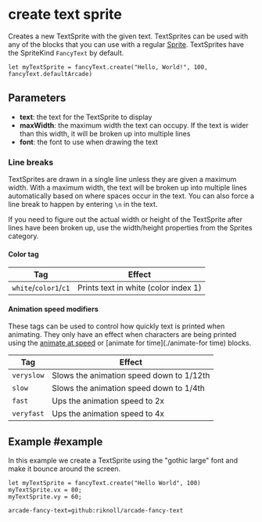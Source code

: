 # create text sprite

Creates a new TextSprite with the given text. TextSprites can be used with any of the blocks that you can use with a regular [Sprite](/types/sprite). TextSprites have the SpriteKind `FancyText` by default.

```sig
let myTextSprite = fancyText.create("Hello, World!", 100, fancyText.defaultArcade)
```

## Parameters

* **text**: the text for the TextSprite to display
* **maxWidth**: the maximum width the text can occupy. If the text is wider than this width, it will be broken up into multiple lines
* **font**: the font to use when drawing the text

### Line breaks

TextSprites are drawn in a single line unless they are given a maximum width. With a maximum width, the text will be broken up into multiple lines automatically based on where spaces occur in the text. You can also force a line break to happen by entering `\n` in the text.

If you need to figure out the actual width or height of the TextSprite after lines have been broken up, use the width/height properties from the Sprites category.

#### Color tag

| Tag                           | Effect 
| ----------------------------- | ---------------------------------------
| `white`/`color1`/`c1`         | Prints text in white (color index 1)


#### Animation speed modifiers

These tags can be used to control how quickly text is printed when animating. They only have an effect when characters are being printed using the [animate at speed](./animate-at-speed) or [animate for time](./animate-for time) blocks.

| Tag                           | Effect 
| ----------------------------- | ---------------------------------------
| `veryslow`                    | Slows the animation speed down to 1/12th
| `slow`                        | Slows the animation speed down to 1/4th
| `fast`                        | Ups the animation speed to 2x
| `veryfast`                    | Ups the animation speed to 4x

## Example #example

In this example we create a TextSprite using the "gothic large" font and make it bounce around the screen.


```blocks
let myTextSprite = fancyText.create("Hello World", 100)
myTextSprite.vx = 80;
myTextSprite.vy = 60;
```

```package
arcade-fancy-text=github:riknoll/arcade-fancy-text
```
